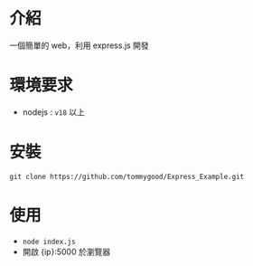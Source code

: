 # 介紹
一個簡單的 web，利用 express.js 開發
# 環境要求
- nodejs : `v18` 以上 
# 安裝
`git clone https://github.com/tommygood/Express_Example.git`
# 使用
- `node index.js`
- 開啟 {ip}:5000 於瀏覽器
